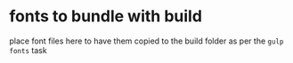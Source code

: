 # fonts to bundle with build

place font files here to have them copied to the build folder as per the `gulp fonts` task